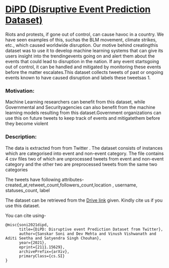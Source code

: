 # [DiPD (Disruptive Event Prediction Dataset)](https://arxiv.org/abs/2111.15629)
Riots and protests, if gone out of control, can cause havoc in a country. We have seen examples of this, suchas the BLM movement, climate strikes, etc., which caused worldwide disruption. Our motive behind creatingthis dataset was to use it to develop machine learning systems that can give its users insight into the trendingevents going on and alert them about the events that could lead to disruption in the nation. If any event startsgoing out of control, it can be handled and mitigated by monitoring these events before the matter escalates.This dataset collects tweets of past or ongoing events known to have caused disruption and labels these tweetsas 1.

### Motivation:
Machine Learning researchers can benefit from this dataset, while Governmental and Securityagencies can also benefit from the machine learning models resulting from this dataset.Government organizations can use this on future tweets to keep track of events and mitigatethem before they become violent

### Description:
The data is extracted from from Twitter . The dataset consists of instances which are categorised into event and non-event category. The file contains 4 csv files two of which are unprocessed tweets from event and non-event category and the other two are preprocessed tweets from the same two categories

The tweets have following attributes- created_at,retweet_count,followers_count,location , username, statuses_count, label

The dataset can be retrieved from the [Drive link](https://drive.google.com/drive/folders/1hFvG6Gzr3bcUxblKb3wpOfO1acBwMyDk?usp=sharing) given. Kindly cite us if you use this dataset.

You can cite using-
```
@misc{soni2021dipd,
      title={DiPD: Disruptive event Prediction Dataset from Twitter}, 
      author={Sanskar Soni and Dev Mehta and Vinush Vishwanath and Aditi Seetha and Satyendra Singh Chouhan},
      year={2021},
      eprint={2111.15629},
      archivePrefix={arXiv},
      primaryClass={cs.SI}
}
```
